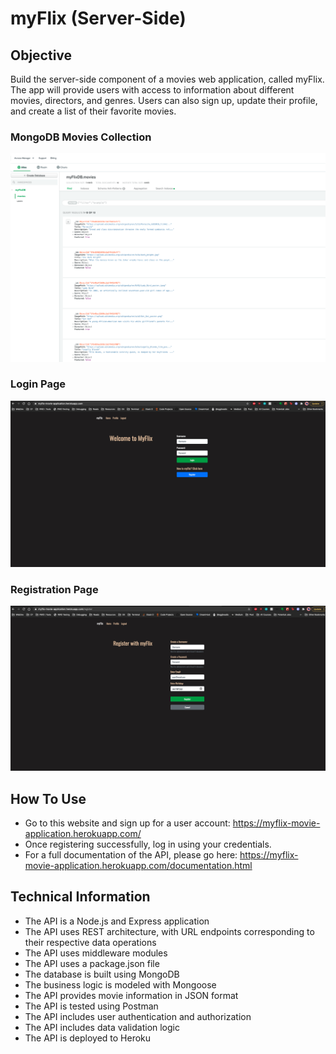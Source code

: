 # myFlix (Server-Side)

## Objective 

Build the server-side component of a movies web application, called myFlix. The app will provide users with access to information about different movies, directors, and genres. Users can also sign up, update their profile, and create a list of their favorite movies.

### MongoDB Movies Collection
![MongoDB movie collection](/mongoDB.png)
### Login Page
![myFlix login page](/login-pg.png)
### Registration Page
![myFlix registration page](/registration-pg.png)

## How To Use

- Go to this website and sign up for a user account: https://myflix-movie-application.herokuapp.com/
- Once registering successfully, log in using your credentials.
- For a full documentation of the API, please go here: https://myflix-movie-application.herokuapp.com/documentation.html 

## Technical Information
- The API is a Node.js and Express application
- The API uses REST architecture, with URL endpoints corresponding to their respective data operations
- The API uses middleware modules
- The API uses a package.json file
- The database is built using MongoDB
- The business logic is modeled with Mongoose
- The API provides movie information in JSON format
- The API is tested using Postman 
- The API includes user authentication and authorization 
- The API includes data validation logic
- The API is deployed to Heroku

